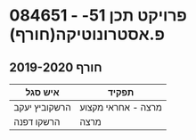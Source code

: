 # 084651 - פרויקט תכן 51-פ.אסטרונוטיקה(חורף)

## חורף 2019-2020

| איש סגל | תפקיד |
| ---- | ---- |
| הרשקוביץ יעקב | מרצה - אחראי מקצוע |
| הרשקו דפנה | מרצה |

